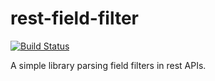 rest-field-filter
=================

[![Build Status](https://secure.travis-ci.org/realityforge/rest-field-filter.png?branch=master)](http://travis-ci.org/realityforge/rest-field-filter)

A simple library parsing field filters in rest APIs.
